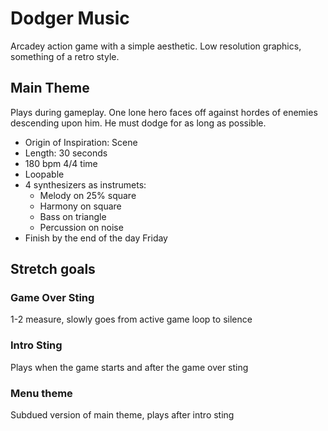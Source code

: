 # Dodger Music

Arcadey action game with a simple aesthetic. Low resolution graphics, something
of a retro style.

## Main Theme

Plays during gameplay. One lone hero faces off against hordes of enemies
descending upon him. He must dodge for as long as possible.

* Origin of Inspiration: Scene
* Length: 30 seconds
* 180 bpm 4/4 time
* Loopable
* 4 synthesizers as instrumets:
  * Melody on 25% square
  * Harmony on square
  * Bass on triangle
  * Percussion on noise
* Finish by the end of the day Friday

## Stretch goals

### Game Over Sting

1-2 measure, slowly goes from active game loop to silence

### Intro Sting

Plays when the game starts and after the game over sting

### Menu theme

Subdued version of main theme, plays after intro sting
